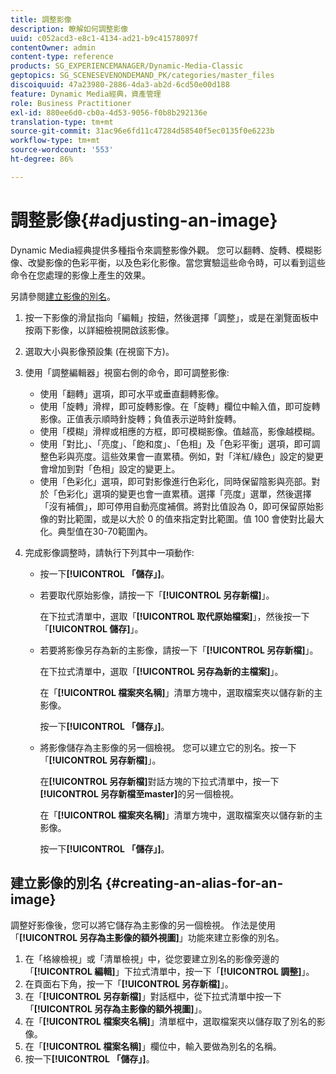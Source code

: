 ```yaml
---
title: 調整影像
description: 瞭解如何調整影像
uuid: c052acd3-e8c1-4134-ad21-b9c41578097f
contentOwner: admin
content-type: reference
products: SG_EXPERIENCEMANAGER/Dynamic-Media-Classic
geptopics: SG_SCENESEVENONDEMAND_PK/categories/master_files
discoiquuid: 47a23980-2886-4da3-ab2d-6cd50e00d188
feature: Dynamic Media經典，資產管理
role: Business Practitioner
exl-id: 880ee6d0-cb0a-4d53-9056-f0b8b292136e
translation-type: tm+mt
source-git-commit: 31ac96e6fd11c47284d58540f5ec0135f0e6223b
workflow-type: tm+mt
source-wordcount: '553'
ht-degree: 86%

---
```


# 調整影像{#adjusting-an-image}

Dynamic Media經典提供多種指令來調整影像外觀。 您可以翻轉、旋轉、模糊影像、改變影像的色彩平衡，以及色彩化影像。當您實驗這些命令時，可以看到這些命令在您處理的影像上產生的效果。

另請參閱[建立影像的別名](adjusting-image.md#creating_an_alias_for_an_image)。

1. 按一下影像的滑鼠指向「編輯」按鈕，然後選擇「調整」，或是在瀏覽面板中按兩下影像，以詳細檢視開啟該影像。
1. 選取大小與影像預設集 (在視窗下方)。
1. 使用「調整編輯器」視窗右側的命令，即可調整影像:

   * 使用「翻轉」選項，即可水平或垂直翻轉影像。
   * 使用「旋轉」滑桿，即可旋轉影像。在「旋轉」欄位中輸入值，即可旋轉影像。正值表示順時針旋轉；負值表示逆時針旋轉。
   * 使用「模糊」滑桿或相應的方框，即可模糊影像。值越高，影像越模糊。
   * 使用「對比」、「亮度」、「飽和度」、「色相」及「色彩平衡」選項，即可調整色彩與亮度。這些效果會一直累積。例如，對「洋紅/綠色」設定的變更會增加到對「色相」設定的變更上。
   * 使用「色彩化」選項，即可對影像進行色彩化，同時保留陰影與亮部。對於「色彩化」選項的變更也會一直累積。選擇「亮度」選單，然後選擇「沒有補償」，即可停用自動亮度補償。將對比值設為 0，即可保留原始影像的對比範圍，或是以大於 0 的值來指定對比範圍。值 100 會使對比最大化。典型值在30-70範圍內。

1. 完成影像調整時，請執行下列其中一項動作: 

   * 按一下&#x200B;**[!UICONTROL 「儲存」]**。
   * 若要取代原始影像，請按一下「**[!UICONTROL 另存新檔]**」。

      在下拉式清單中，選取「**[!UICONTROL 取代原始檔案]**」，然後按一下「**[!UICONTROL 儲存]**」。

   * 若要將影像另存為新的主影像，請按一下「**[!UICONTROL 另存新檔]**」。

      在下拉式清單中，選取「**[!UICONTROL 另存為新的主檔案]**」。

      在「**[!UICONTROL 檔案夾名稱]**」清單方塊中，選取檔案夾以儲存新的主影像。

      按一下&#x200B;**[!UICONTROL 「儲存」]**。

   * 將影像儲存為主影像的另一個檢視。 您可以建立它的別名。按一下「**[!UICONTROL 另存新檔]**」。

      在&#x200B;**[!UICONTROL 另存新檔]**&#x200B;對話方塊的下拉式清單中，按一下&#x200B;**[!UICONTROL 另存新檔至master]**&#x200B;的另一個檢視。

      在「**[!UICONTROL 檔案夾名稱]**」清單方塊中，選取檔案夾以儲存新的主影像。

      按一下&#x200B;**[!UICONTROL 「儲存」]**。

## 建立影像的別名 {#creating-an-alias-for-an-image}

調整好影像後，您可以將它儲存為主影像的另一個檢視。 作法是使用「**[!UICONTROL 另存為主影像的額外視圖]**」功能來建立影像的別名。

1. 在「格線檢視」或「清單檢視」中，從您要建立別名的影像旁邊的「**[!UICONTROL 編輯]**」下拉式清單中，按一下「**[!UICONTROL 調整]**」。
1. 在頁面右下角，按一下「**[!UICONTROL 另存新檔]**」。
1. 在「**[!UICONTROL 另存新檔]**」對話框中，從下拉式清單中按一下「**[!UICONTROL 另存為主影像的額外視圖]**」。
1. 在「**[!UICONTROL 檔案夾名稱]**」清單框中，選取檔案夾以儲存取了別名的影像。
1. 在「**[!UICONTROL 檔案名稱]**」欄位中，輸入要做為別名的名稱。
1. 按一下&#x200B;**[!UICONTROL 「儲存」]**。
